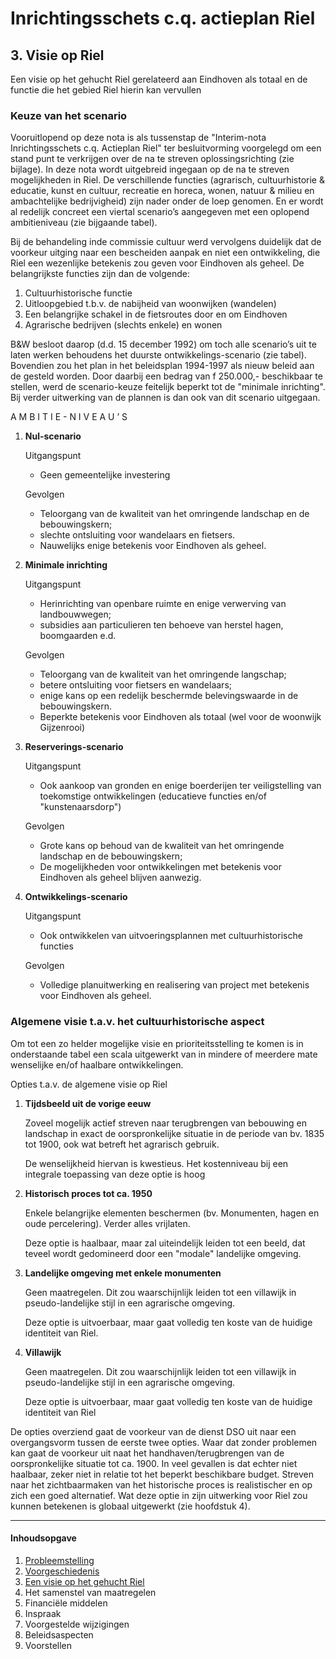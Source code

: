 # Inrichtingsschets c.q. actieplan Riel

## 3. Visie op Riel
Een visie op het gehucht Riel gerelateerd aan Eindhoven als totaal en de functie die het gebied Riel hierin kan vervullen
### Keuze van het scenario
Vooruitlopend op deze nota is als tussenstap de "Interim-nota Inrichtingsschets c.q. Actieplan Riel" ter besluitvorming voorgelegd om een stand punt te verkrijgen over de na te streven oplossingsrichting (zie bijlage). In deze nota wordt uitgebreid ingegaan op de na te streven mogelijkheden in Riel. De verschillende functies (agrarisch, cultuurhistorie & educatie, kunst en cultuur, recreatie en horeca, wonen, natuur & milieu en ambachtelijke bedrijvigheid) zijn nader onder de loep genomen. En er wordt al redelijk concreet een viertal scenario’s aangegeven met een oplopend ambitieniveau (zie bijgaande tabel).

Bij de behandeling inde commissie cultuur werd vervolgens duidelijk dat de voorkeur uitging naar een bescheiden aanpak en niet een ontwikkeling, die Riel een wezenlijke betekenis zou geven voor Eindhoven als geheel. De belangrijkste functies zijn dan de volgende:

1. Cultuurhistorische functie
2. Uitloopgebied t.b.v. de nabijheid van woonwijken (wandelen)
3. Een belangrijke schakel in de fietsroutes door en om Eindhoven
4. Agrarische bedrijven (slechts enkele) en wonen

B&W besloot daarop (d.d. 15 december 1992) om toch alle scenario’s uit te laten werken behoudens het duurste ontwikkelings-scenario (zie tabel). Bovendien zou het plan in het beleidsplan 1994-1997 als nieuw beleid aan de gesteld worden.
Door daarbij een bedrag van f 250.000,- beschikbaar te stellen, werd de scenario-keuze feitelijk beperkt tot de "minimale inrichting". Bij verder uitwerking van de plannen is dan ook van dit scenario uitgegaan.

A M B I T I E - N I V E A U ’ S

1. **Nul-scenario**

   Uitgangspunt
   - Geen gemeentelijke investering

   Gevolgen
   - Teloorgang van de kwaliteit van het omringende landschap en de bebouwingskern; 
   - slechte ontsluiting voor wandelaars en fietsers. 
   - Nauwelijks enige betekenis voor Eindhoven als geheel.

2. **Minimale inrichting**

   Uitgangspunt
   - Herinrichting van openbare ruimte en enige verwerving van landbouwwegen; 
   - subsidies aan particulieren ten behoeve van herstel hagen, boomgaarden e.d.

   Gevolgen
   - Teloorgang van de kwaliteit van het omringende langschap; 
   - betere ontsluiting voor fietsers en wandelaars; 
   - enige kans op een redelijk beschermde belevingswaarde in de bebouwingskern.
   - Beperkte betekenis voor Eindhoven als totaal (wel voor de woonwijk Gijzenrooi)

3. **Reserverings-scenario**

   Uitgangspunt
   - Ook aankoop van gronden en enige boerderijen ter veiligstelling van toekomstige ontwikkelingen (educatieve functies en/of "kunstenaarsdorp")

   Gevolgen
   - Grote kans op behoud van de kwaliteit van het omringende landschap en de bebouwingskern;
   - De mogelijkheden voor ontwikkelingen met betekenis voor Eindhoven als geheel blijven aanwezig.

4. **Ontwikkelings-scenario**

   Uitgangspunt
   - Ook ontwikkelen van uitvoeringsplannen met cultuurhistorische functies
   
   Gevolgen
   - Volledige planuitwerking en realisering van project met betekenis voor Eindhoven als geheel.

### Algemene visie t.a.v. het cultuurhistorische aspect
Om tot een zo helder mogelijke visie en prioriteitsstelling te komen is in onderstaande tabel een scala uitgewerkt van in mindere of meerdere mate wenselijke en/of haalbare ontwikkelingen.

Opties t.a.v. de algemene visie op Riel

1. **Tijdsbeeld uit de vorige eeuw**

   Zoveel mogelijk actief streven naar terugbrengen van bebouwing en landschap in exact de oorspronkelijke situatie in de periode van bv. 1835 tot 1900, ook wat betreft het agrarisch gebruik.

   De wenselijkheid hiervan is kwestieus. Het kostenniveau bij een integrale toepassing van deze optie is hoog

2. **Historisch proces tot ca. 1950**
   
   Enkele belangrijke elementen beschermen (bv. Monumenten, hagen en oude percelering). Verder alles vrijlaten. 
   
   Deze optie is haalbaar, maar zal uiteindelijk leiden tot een beeld, dat teveel wordt gedomineerd door een "modale" landelijke omgeving.

3. **Landelijke omgeving met enkele monumenten**

   Geen maatregelen. Dit zou waarschijnlijk leiden tot een villawijk in pseudo-landelijke stijl in een agrarische omgeving.
   
   Deze optie is uitvoerbaar, maar gaat volledig ten koste van de huidige identiteit van Riel.

4. **Villawijk**

   Geen maatregelen. Dit zou waarschijnlijk leiden tot een villawijk in pseudo-landelijke stijl in een agrarische omgeving.
   
   Deze optie is uitvoerbaar, maar gaat volledig ten koste van de huidige identiteit van Riel

De opties overziend gaat de voorkeur van de dienst DSO uit naar een overgangsvorm tussen de eerste twee opties. Waar dat zonder problemen kan gaat de voorkeur uit naat het handhaven/terugbrengen van de oorspronkelijke situatie tot ca. 1900. In veel gevallen is dat echter niet haalbaar, zeker niet in relatie tot het beperkt beschikbare budget. Streven naar het zichtbaarmaken van het historische proces is realistischer en op zich een goed alternatief. Wat deze optie in zijn uitwerking voor Riel zou kunnen betekenen is globaal uitgewerkt (zie hoofdstuk 4).

---
#### Inhoudsopgave
1. [Probleemstelling](index#probleemstelling)
2. [Voorgeschiedenis](2.voorgeschiedenis)
3. [Een visie op het gehucht Riel](3.visie)
4. Het samenstel van maatregelen  
5. Financiële middelen
6. Inspraak
7. Voorgestelde wijzigingen
8. Beleidsaspecten
9. Voorstellen
